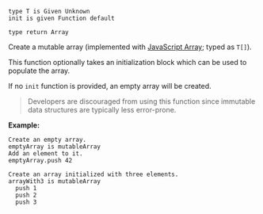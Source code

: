 ```thy
type T is Given Unknown
init is given Function default

type return Array
```

Create a mutable array
(implemented with [JavaScript Array](https://developer.mozilla.org/en-US/docs/Web/JavaScript/Reference/Global_Objects/Array);
typed as `T[]`).

This function optionally takes an initialization block
which can be used to populate the array.

If no `init` function is provided, an empty array will be created.

> Developers are discouraged from using this function
> since immutable data structures are typically less error-prone.

**Example:**

```thy
Create an empty array.
emptyArray is mutableArray
Add an element to it.
emptyArray.push 42

Create an array initialized with three elements.
arrayWith3 is mutableArray
  push 1
  push 2
  push 3
```

